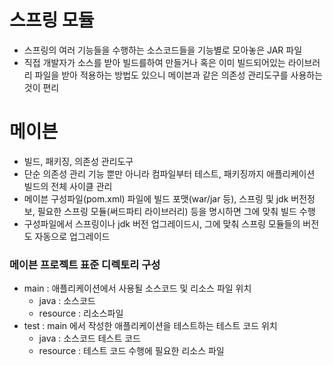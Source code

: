 # 스프링 모듈
* 스프링의 여러 기능들을 수행하는 소스코드들을 기능별로 모아놓은 JAR 파일
* 직접 개발자가 소스를 받아 빌드를하여 만들거나 혹은 이미 빌드되어있는 라이브러리 파일을 받아 적용하는 방법도 있으니 메이븐과 같은 의존성 관리도구를 사용하는것이 편리

# 메이븐
* 빌드, 패키징, 의존성 관리도구
* 단순 의존성 관리 기능 뿐만 아니라 컴파일부터 테스트, 패키징까지 애플리케이션 빌드의 전체 사이클 관리
* 메이븐 구성파일(pom.xml) 파일에 빌드 포맷(war/jar 등), 스프링 및 jdk 버전정보, 필요한 스프링 모듈(써드파티 라이브러리) 등을 명시하면 그에 맞춰 빌드 수행
* 구성파일에서 스프링이나 jdk 버전 업그레이드시, 그에 맞춰 스프링 모듈들의 버전도 자동으로 업그레이드

### 메이븐 프로젝트 표준 디렉토리 구성
* main : 애플리케이션에서 사용될 소스코드 및 리소스 파일 위치
   - java : 소스코드
   - resource : 리소스파일
* test : main 에서 작성한 애플리케이션을 테스트하는 테스트 코드 위치
   - java : 소스코드 테스트 코드
   - resource : 테스트 코드 수행에 필요한 리소스 파일
